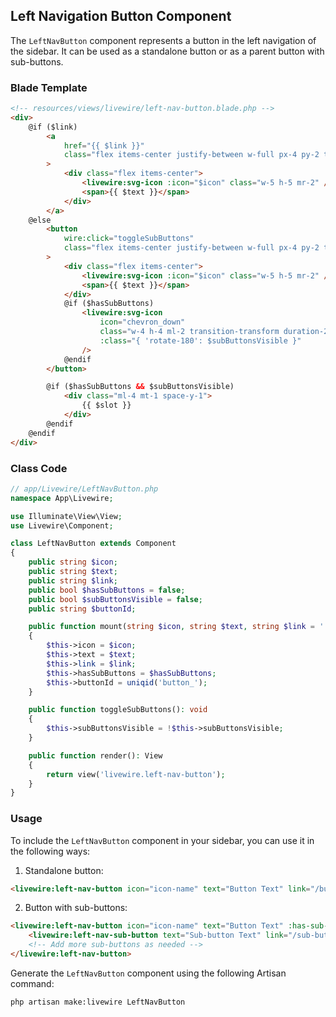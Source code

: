
## Left Navigation Button Component

The `LeftNavButton` component represents a button in the left navigation of the sidebar. It can be used as a standalone button or as a parent button with sub-buttons.

### Blade Template

```html
<!-- resources/views/livewire/left-nav-button.blade.php -->
<div>
    @if ($link)
        <a
            href="{{ $link }}"
            class="flex items-center justify-between w-full px-4 py-2 text-gray-300 hover:text-white hover:bg-gray-700 focus:outline-none"
        >
            <div class="flex items-center">
                <livewire:svg-icon :icon="$icon" class="w-5 h-5 mr-2" />
                <span>{{ $text }}</span>
            </div>
        </a>
    @else
        <button
            wire:click="toggleSubButtons"
            class="flex items-center justify-between w-full px-4 py-2 text-gray-300 hover:text-white hover:bg-gray-700 focus:outline-none"
        >
            <div class="flex items-center">
                <livewire:svg-icon :icon="$icon" class="w-5 h-5 mr-2" />
                <span>{{ $text }}</span>
            </div>
            @if ($hasSubButtons)
                <livewire:svg-icon
                    icon="chevron_down"
                    class="w-4 h-4 ml-2 transition-transform duration-200 transform"
                    :class="{ 'rotate-180': $subButtonsVisible }"
                />
            @endif
        </button>

        @if ($hasSubButtons && $subButtonsVisible)
            <div class="ml-4 mt-1 space-y-1">
                {{ $slot }}
            </div>
        @endif
    @endif
</div>
```

### Class Code

```php
// app/Livewire/LeftNavButton.php
namespace App\Livewire;

use Illuminate\View\View;
use Livewire\Component;

class LeftNavButton extends Component
{
    public string $icon;
    public string $text;
    public string $link;
    public bool $hasSubButtons = false;
    public bool $subButtonsVisible = false;
    public string $buttonId;

    public function mount(string $icon, string $text, string $link = '', bool $hasSubButtons = false)
    {
        $this->icon = $icon;
        $this->text = $text;
        $this->link = $link;
        $this->hasSubButtons = $hasSubButtons;
        $this->buttonId = uniqid('button_');
    }

    public function toggleSubButtons(): void
    {
        $this->subButtonsVisible = !$this->subButtonsVisible;
    }

    public function render(): View
    {
        return view('livewire.left-nav-button');
    }
}
```

### Usage

To include the `LeftNavButton` component in your sidebar, you can use it in the following ways:

1. Standalone button:
```html
<livewire:left-nav-button icon="icon-name" text="Button Text" link="/button-link" />
```

2. Button with sub-buttons:
```html
<livewire:left-nav-button icon="icon-name" text="Button Text" :has-sub-buttons="true">
    <livewire:left-nav-sub-button text="Sub-button Text" link="/sub-button-link" />
    <!-- Add more sub-buttons as needed -->
</livewire:left-nav-button>
```

Generate the `LeftNavButton` component using the following Artisan command:

```bash
php artisan make:livewire LeftNavButton
```